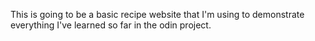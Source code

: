 This is going to be a basic recipe website that I'm using to demonstrate everything I've learned so far in the odin project. 